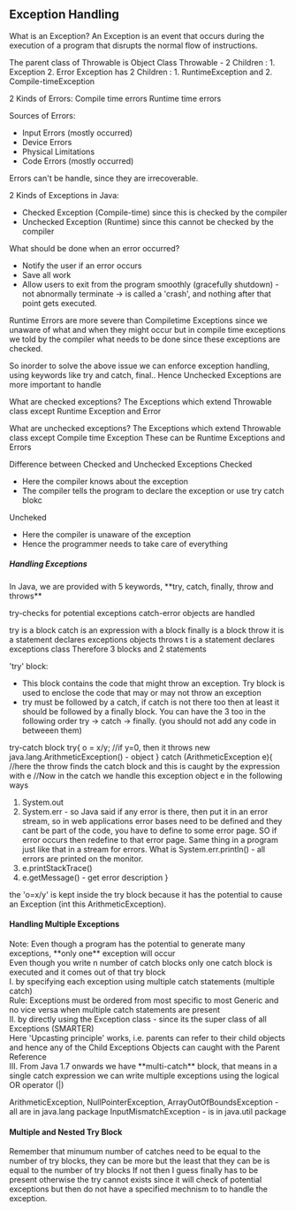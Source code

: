 <h2>Exception Handling</h2>

What is an Exception? 
An Exception is an event that occurs during the execution of a program that disrupts the normal flow of instructions. 

The parent class of Throwable is Object Class 
Throwable - 2 Children :  1. Exception 2. Error
Exception has 2 Children : 1. RuntimeException and  2. Compile-timeException 

2 Kinds of Errors:
Compile time errors
Runtime time errors

Sources of Errors:
- Input Errors (mostly occurred)
- Device Errors
- Physical Limitations
- Code Errors (mostly occurred)

Errors can't be handle, since they are irrecoverable.

2 Kinds of Exceptions in Java:
- Checked Exception (Compile-time) since this is checked by the compiler
- Unchecked Exception (Runtime) since this cannot be checked by the compiler

What should be done when an error occurred?
- Notify the user if an error occurs
- Save all work
- Allow users to exit from the program smoothly (gracefully shutdown) - not abnormally terminate -> is called a 'crash', and nothing after that point gets executed.


Runtime Errors are more severe than Compiletime Exceptions since we unaware of what and when they might occur but in compile time exceptions we told by the compiler what needs to be done since these exceptions are checked.

So inorder to solve the above issue we can enforce exception handling, using keywords like try and catch, final.. Hence Unchecked Exceptions are more important to handle


What are checked exceptions?
The Exceptions which extend Throwable class except Runtime Exception and Error

What are unchecked exceptions?
The Exceptions which extend Throwable class except Compile time Exception
These can be Runtime Exceptions and Errors

Difference between Checked and Unchecked Exceptions
Checked
-  Here the compiler knows about the exception
- The compiler tells the program to declare the exception or use try catch blokc

Uncheked
- Here the compiler is unaware of the exception
- Hence the programmer needs to take care of everything




<h5>Handling Exceptions</h5>
In Java, we are provided with 5 keywords, **try, catch, finally, throw and throws**

try-checks for potential exceptions
catch-error objects are handled

try is a block
catch is an expression with a block
finally is a block
throw it is a statement declares exceptions objects
throws t is a statement declares exceptions class
Therefore 3 blocks and 2 statements

'try' block:
- This block contains the code that might throw an exception. Try block is used to enclose the code that may or may not throw an exception
- try must be followed by a catch, if catch is not there too then at least it should be followed by a finally block.
You can have the 3 too in the following order try -> catch -> finally. (you should not add any code in betweeen them)


try-catch block
try{
	o =  x/y; //if y=0, then it throws new java.lang.ArithmeticException() - object
} catch (ArithmeticException e){ //here the throw finds the catch block and this is caught by the expression with e
//Now in the catch we handle this exception object e in the following ways
1. System.out
2. System.err - so Java said if any error is there, then put it in an error stream, so in web applications error bases need to be defined and they cant be part of the code, you have to define to some error page. SO if error occurs then redefine to that error page. Same thing in a program just like that in a stream for errors.
What is System.err.println() - all errors are printed on the monitor.
3. e.printStackTrace()
4. e.getMessage() - get error description
}

the 'o=x/y' is kept inside the try block because it has the potential to cause an Exception (int this ArithmeticException).



<h4>Handling Multiple Exceptions</h4>
Note: Even though a program has the potential to generate many exceptions, **only one** exception will occur <br>
Even though you write n number of catch blocks only one catch block is executed and it comes out of that try block <br>
I. by specifying each exception using multiple catch statements (multiple catch) <br>
Rule: Exceptions must be ordered from most specific to most Generic and no vice versa when multiple catch statements are present <br>
II. by directly using the Exception class - since its the super class of all Exceptions (SMARTER) <br>
Here 'Upcasting principle' works, i.e. parents can refer to their child objects and hence any of the Child Exceptions Objects can caught with the Parent Reference <br>
III. From Java 1.7 onwards we have **multi-catch** block, that means in a single catch expression we can write multiple exceptions using the logical OR operator (|) <br>


ArithmeticException, NullPointerException, ArrayOutOfBoundsException - all are in java.lang package
InputMismatchException - is in java.util package


<h4>Multiple and Nested Try Block</h4>
Remember that minumum number of catches need to be equal to the number of try blocks, they can be more but the least that they can be is equal to the number of try blocks
If not then I guess finally has to be present otherwise the try cannot exists since it will check of potential exceptions but then do not have a specified mechnism to to handle the exception.

